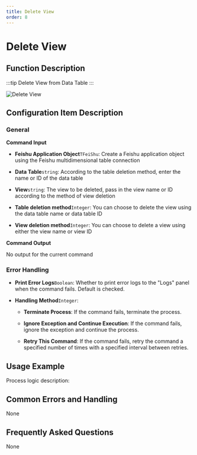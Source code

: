 ```yaml
---
title: Delete View
order: 8
---
```


# Delete View

## Function Description

:::tip 
Delete View from Data Table
:::

![Delete View](../../../../assets/Delete%20View_command.png)

## Configuration Item Description

### General

**Command Input**

- **Feishu Application Object**`TFeiShu`: Create a Feishu application object using the Feishu multidimensional table connection

- **Data Table**`string`: According to the table deletion method, enter the name or ID of the data table

- **View**`string`: The view to be deleted, pass in the view name or ID according to the method of view deletion

- **Table deletion method**`Integer`: You can choose to delete the view using the data table name or data table ID

- **View deletion method**`Integer`: You can choose to delete a view using either the view name or view ID


**Command Output**

No output for the current command

### Error Handling

- **Print Error Logs**`Boolean`: Whether to print error logs to the "Logs" panel when the command fails. Default is checked. 

- **Handling Method**`Integer`:

    - **Terminate Process**: If the command fails, terminate the process.

    - **Ignore Exception and Continue Execution**: If the command fails, ignore the exception and continue the process.

    - **Retry This Command**: If the command fails, retry the command a specified number of times with a specified interval between retries.

## Usage Example

Process logic description:

## Common Errors and Handling

None

## Frequently Asked Questions

None

